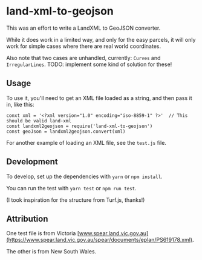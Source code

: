 # land-xml-to-geojson

This was an effort to write a LandXML to GeoJSON converter.

While it does work in a limited way, and only for the easy parcels, it will only work for simple cases where there are real world coordinates.

Also note that two cases are unhandled, currently: `Curves` and `IrregularLines`. TODO: implement some kind of solution for these!

## Usage
To use it, you'll need to get an XML file loaded as a string, and then pass it in, like this:

    conxt xml = '<?xml version="1.0" encoding="iso-8859-1" ?>'  // This should be valid land-xml
    const landxml2geojson = require('land-xml-to-geojson')
    const geoJson = landxml2geojson.convert(xml)

For another example of loading an XML file, see the `test.js` file.

## Development
To develop, set up the dependencies with `yarn` or `npm install`.

You can run the test with `yarn test` or `npm run test`.

(I took inspiration for the structure from Turf.js, thanks!)

## Attribution

One test file is from Victoria [www.spear.land.vic.gov.au](https://www.spear.land.vic.gov.au/spear/documents/eplan/PS619178.xml).

The other is from New South Wales.
